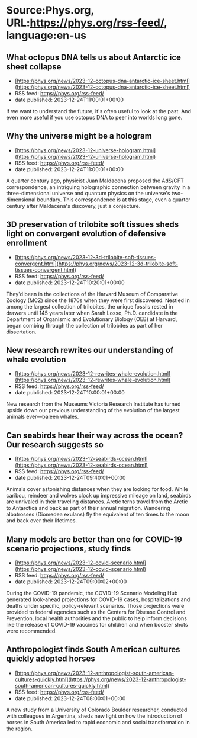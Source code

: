 # Source:Phys.org, URL:https://phys.org/rss-feed/, language:en-us

## What octopus DNA tells us about Antarctic ice sheet collapse
 - [https://phys.org/news/2023-12-octopus-dna-antarctic-ice-sheet.html](https://phys.org/news/2023-12-octopus-dna-antarctic-ice-sheet.html)
 - RSS feed: https://phys.org/rss-feed/
 - date published: 2023-12-24T11:00:01+00:00

If we want to understand the future, it's often useful to look at the past. And even more useful if you use octopus DNA to peer into worlds long gone.

## Why the universe might be a hologram
 - [https://phys.org/news/2023-12-universe-hologram.html](https://phys.org/news/2023-12-universe-hologram.html)
 - RSS feed: https://phys.org/rss-feed/
 - date published: 2023-12-24T11:00:01+00:00

A quarter century ago, physicist Juan Maldacena proposed the AdS/CFT correspondence, an intriguing holographic connection between gravity in a three-dimensional universe and quantum physics on the universe's two-dimensional boundary. This correspondence is at this stage, even a quarter century after Maldacena's discovery, just a conjecture.

## 3D preservation of trilobite soft tissues sheds light on convergent evolution of defensive enrollment
 - [https://phys.org/news/2023-12-3d-trilobite-soft-tissues-convergent.html](https://phys.org/news/2023-12-3d-trilobite-soft-tissues-convergent.html)
 - RSS feed: https://phys.org/rss-feed/
 - date published: 2023-12-24T10:20:01+00:00

They'd been in the collections of the Harvard Museum of Comparative Zoology (MCZ) since the 1870s when they were first discovered. Nestled in among the largest collection of trilobites, the unique fossils rested in drawers until 145 years later when Sarah Losso, Ph.D. candidate in the Department of Organismic and Evolutionary Biology (OEB) at Harvard, began combing through the collection of trilobites as part of her dissertation.

## New research rewrites our understanding of whale evolution
 - [https://phys.org/news/2023-12-rewrites-whale-evolution.html](https://phys.org/news/2023-12-rewrites-whale-evolution.html)
 - RSS feed: https://phys.org/rss-feed/
 - date published: 2023-12-24T10:00:01+00:00

New research from the Museums Victoria Research Institute has turned upside down our previous understanding of the evolution of the largest animals ever––baleen whales.

## Can seabirds hear their way across the ocean? Our research suggests so
 - [https://phys.org/news/2023-12-seabirds-ocean.html](https://phys.org/news/2023-12-seabirds-ocean.html)
 - RSS feed: https://phys.org/rss-feed/
 - date published: 2023-12-24T09:40:01+00:00

Animals cover astonishing distances when they are looking for food. While caribou, reindeer and wolves clock up impressive mileage on land, seabirds are unrivaled in their traveling distances. Arctic terns travel from the Arctic to Antarctica and back as part of their annual migration. Wandering albatrosses (Diomedea exulans) fly the equivalent of ten times to the moon and back over their lifetimes.

## Many models are better than one for COVID-19 scenario projections, study finds
 - [https://phys.org/news/2023-12-covid-scenario.html](https://phys.org/news/2023-12-covid-scenario.html)
 - RSS feed: https://phys.org/rss-feed/
 - date published: 2023-12-24T09:00:02+00:00

During the COVID-19 pandemic, the COVID-19 Scenario Modeling Hub generated look-ahead projections for COVID-19 cases, hospitalizations and deaths under specific, policy-relevant scenarios. Those projections were provided to federal agencies such as the Centers for Disease Control and Prevention, local health authorities and the public to help inform decisions like the release of COVID-19 vaccines for children and when booster shots were recommended.

## Anthropologist finds South American cultures quickly adopted horses
 - [https://phys.org/news/2023-12-anthropologist-south-american-cultures-quickly.html](https://phys.org/news/2023-12-anthropologist-south-american-cultures-quickly.html)
 - RSS feed: https://phys.org/rss-feed/
 - date published: 2023-12-24T08:00:01+00:00

A new study from a University of Colorado Boulder researcher, conducted with colleagues in Argentina, sheds new light on how the introduction of horses in South America led to rapid economic and social transformation in the region.

